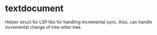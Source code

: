 # textdocument

Helper struct for LSP libs for handling incremental sync. Also, can handle incremental change of tree-sitter tree.